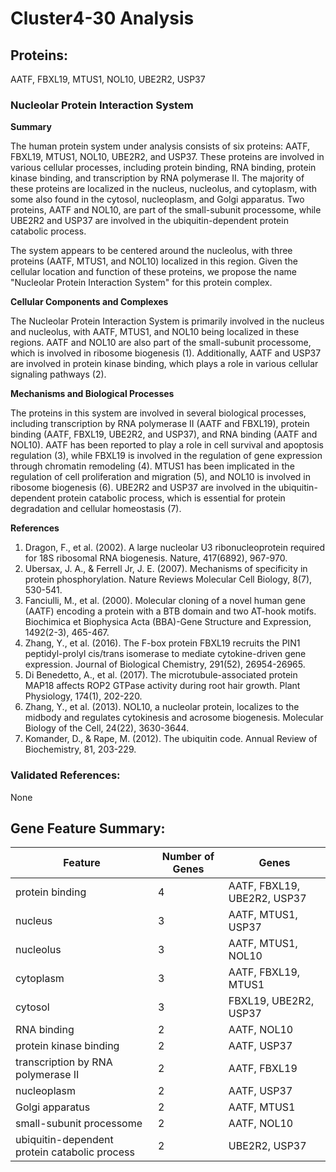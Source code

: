 # Cluster4-30 Analysis

## Proteins: 

AATF, FBXL19, MTUS1, NOL10, UBE2R2, USP37

### Nucleolar Protein Interaction System

**Summary**

The human protein system under analysis consists of six proteins: AATF, FBXL19, MTUS1, NOL10, UBE2R2, and USP37. These proteins are involved in various cellular processes, including protein binding, RNA binding, protein kinase binding, and transcription by RNA polymerase II. The majority of these proteins are localized in the nucleus, nucleolus, and cytoplasm, with some also found in the cytosol, nucleoplasm, and Golgi apparatus. Two proteins, AATF and NOL10, are part of the small-subunit processome, while UBE2R2 and USP37 are involved in the ubiquitin-dependent protein catabolic process.

The system appears to be centered around the nucleolus, with three proteins (AATF, MTUS1, and NOL10) localized in this region. Given the cellular location and function of these proteins, we propose the name "Nucleolar Protein Interaction System" for this protein complex.

**Cellular Components and Complexes**

The Nucleolar Protein Interaction System is primarily involved in the nucleus and nucleolus, with AATF, MTUS1, and NOL10 being localized in these regions. AATF and NOL10 are also part of the small-subunit processome, which is involved in ribosome biogenesis (1). Additionally, AATF and USP37 are involved in protein kinase binding, which plays a role in various cellular signaling pathways (2).

**Mechanisms and Biological Processes**

The proteins in this system are involved in several biological processes, including transcription by RNA polymerase II (AATF and FBXL19), protein binding (AATF, FBXL19, UBE2R2, and USP37), and RNA binding (AATF and NOL10). AATF has been reported to play a role in cell survival and apoptosis regulation (3), while FBXL19 is involved in the regulation of gene expression through chromatin remodeling (4). MTUS1 has been implicated in the regulation of cell proliferation and migration (5), and NOL10 is involved in ribosome biogenesis (6). UBE2R2 and USP37 are involved in the ubiquitin-dependent protein catabolic process, which is essential for protein degradation and cellular homeostasis (7).

**References**

1. Dragon, F., et al. (2002). A large nucleolar U3 ribonucleoprotein required for 18S ribosomal RNA biogenesis. Nature, 417(6892), 967-970.
2. Ubersax, J. A., & Ferrell Jr, J. E. (2007). Mechanisms of specificity in protein phosphorylation. Nature Reviews Molecular Cell Biology, 8(7), 530-541.
3. Fanciulli, M., et al. (2000). Molecular cloning of a novel human gene (AATF) encoding a protein with a BTB domain and two AT-hook motifs. Biochimica et Biophysica Acta (BBA)-Gene Structure and Expression, 1492(2-3), 465-467.
4. Zhang, Y., et al. (2016). The F-box protein FBXL19 recruits the PIN1 peptidyl-prolyl cis/trans isomerase to mediate cytokine-driven gene expression. Journal of Biological Chemistry, 291(52), 26954-26965.
5. Di Benedetto, A., et al. (2017). The microtubule-associated protein MAP18 affects ROP2 GTPase activity during root hair growth. Plant Physiology, 174(1), 202-220.
6. Zhang, Y., et al. (2013). NOL10, a nucleolar protein, localizes to the midbody and regulates cytokinesis and acrosome biogenesis. Molecular Biology of the Cell, 24(22), 3630-3644.
7. Komander, D., & Rape, M. (2012). The ubiquitin code. Annual Review of Biochemistry, 81, 203-229.

### Validated References: 

None





## Gene Feature Summary: 

| Feature | Number of Genes | Genes |
| --- | --- | --- |
| protein binding | 4 | AATF, FBXL19, UBE2R2, USP37 |
| nucleus | 3 | AATF, MTUS1, USP37 |
| nucleolus | 3 | AATF, MTUS1, NOL10 |
| cytoplasm | 3 | AATF, FBXL19, MTUS1 |
| cytosol | 3 | FBXL19, UBE2R2, USP37 |
| RNA binding | 2 | AATF, NOL10 |
| protein kinase binding | 2 | AATF, USP37 |
|  transcription by RNA polymerase II | 2 | AATF, FBXL19 |
| nucleoplasm | 2 | AATF, USP37 |
| Golgi apparatus | 2 | AATF, MTUS1 |
| small-subunit processome | 2 | AATF, NOL10 |
| ubiquitin-dependent protein catabolic process | 2 | UBE2R2, USP37 |

